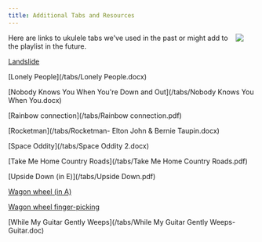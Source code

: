 ```yaml
---
title: Additional Tabs and Resources
---
```


<img src=/img/uke.case.png/ style="max-width:25%;min-width:40px;float:right;" />

Here are links to ukulele tabs we've used in the past or might add to the playlist in the future.

[Landslide](/tabs/landslide.pdf)

[Lonely People](/tabs/Lonely People.docx)

[Nobody Knows You When You're Down and Out](/tabs/Nobody Knows You When You.docx)

[Rainbow connection](/tabs/Rainbow connection.pdf)

[Rocketman](/tabs/Rocketman- Elton John & Bernie Taupin.docx)

[Space Oddity](/tabs/Space Oddity 2.docx)

[Take Me Home Country Roads](/tabs/Take Me Home Country Roads.pdf)

[Upside Down (in E)](/tabs/Upside Down.pdf)

[Wagon wheel (in A)](/tabs/Wagon_wheel.pdf)

[Wagon wheel finger-picking](/tabs/Wagon_wheel/picking.pdf)

[While My Guitar Gently Weeps](/tabs/While My Guitar Gently Weeps- Guitar.doc)